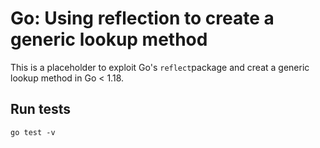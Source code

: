 # Go: Using reflection to create a generic lookup method

This is a placeholder to exploit Go's `reflect`package and creat a generic lookup method in Go < 1.18.

## Run tests

    go test -v
